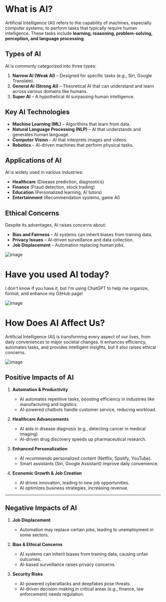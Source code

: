 # What is AI?

Artificial Intelligence (AI) refers to the capability of machines, especially computer systems, to perform tasks that typically require human intelligence. These tasks include **learning, reasoning, problem-solving, perception, and language processing**.

## Types of AI
AI is commonly categorized into three types:
1. **Narrow AI (Weak AI)** – Designed for specific tasks (e.g., Siri, Google Translate).
2. **General AI (Strong AI)** – Theoretical AI that can understand and learn across various domains like humans.
3. **Super AI** – A hypothetical AI surpassing human intelligence.

## Key AI Technologies
- **Machine Learning (ML)** – Algorithms that learn from data.
- **Natural Language Processing (NLP)** – AI that understands and generates human language.
- **Computer Vision** – AI that interprets images and videos.
- **Robotics** – AI-driven machines that perform physical tasks.

## Applications of AI
AI is widely used in various industries:
- **Healthcare** (Disease prediction, diagnostics)
- **Finance** (Fraud detection, stock trading)
- **Education** (Personalized learning, AI tutors)
- **Entertainment** (Recommendation systems, game AI)

## Ethical Concerns
Despite its advantages, AI raises concerns about:
- **Bias and Fairness** – AI systems can inherit biases from training data.
- **Privacy Issues** – AI-driven surveillance and data collection.
- **Job Displacement** – Automation replacing human jobs.

![image](https://github.com/user-attachments/assets/e29beb60-fb44-49be-b827-9934316928cc)


# Have you used AI today?

I don't know if you have it, but I'm using ChatGPT to help me organize, format, and enhance my GitHub page!

![image](https://github.com/user-attachments/assets/a0d2bbd6-08bc-4ec0-ad5b-d7c7f08ea692)


# How Does AI Affect Us?

Artificial Intelligence (AI) is transforming every aspect of our lives, from daily conveniences to major societal changes. It enhances efficiency, automates tasks, and provides intelligent insights, but it also raises ethical concerns.

![image](https://github.com/user-attachments/assets/d110bff1-4eab-419f-ae3e-e0b47dcd9570)

## **Positive Impacts of AI**
1. **Automation & Productivity**  
   - AI automates repetitive tasks, boosting efficiency in industries like manufacturing and logistics.  
   - AI-powered chatbots handle customer service, reducing workload.

2. **Healthcare Advancements**  
   - AI aids in disease diagnosis (e.g., detecting cancer in medical imaging).  
   - AI-driven drug discovery speeds up pharmaceutical research.  

3. **Enhanced Personalization**  
   - AI recommends personalized content (Netflix, Spotify, YouTube).  
   - Smart assistants (Siri, Google Assistant) improve daily convenience.

4. **Economic Growth & Job Creation**  
   - AI drives innovation, leading to new job opportunities.  
   - AI optimizes business strategies, increasing revenue.

---

## **Negative Impacts of AI**
1. **Job Displacement**  
   - Automation may replace certain jobs, leading to unemployment in some sectors.

2. **Bias & Ethical Concerns**  
   - AI systems can inherit biases from training data, causing unfair outcomes.  
   - AI-based surveillance raises privacy concerns.

3. **Security Risks**  
   - AI-powered cyberattacks and deepfakes pose threats.  
   - AI-driven decision-making in critical areas (e.g., finance, law enforcement) needs regulation.





